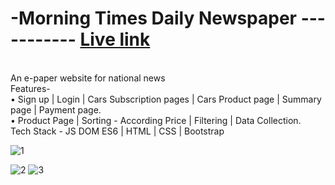 ﻿# -Morning Times Daily Newspaper ----------- <a href="https://bucolic-begonia-e0b49a.netlify.app/">Live link</a>
 <br>
 An e-paper website for national news
<br>
 Features-
 <br>
• Sign up | Login | Cars Subscription pages | Cars Product page | Summary page | Payment page.
<br>
• Product Page | Sorting - According Price | Filtering | Data Collection.
<br>
Tech Stack - JS DOM ES6 | HTML | CSS | Bootstrap

![1](https://user-images.githubusercontent.com/107523890/208383645-f811c336-58f3-4971-802b-e3c9221237e4.png)

![2](https://user-images.githubusercontent.com/107523890/208383652-ff290f93-a4e5-48f9-8d72-a4d3e46b45e7.png)
![3](https://user-images.githubusercontent.com/107523890/208383664-f6174204-064c-46f9-8148-1b87e3ce541c.png)
